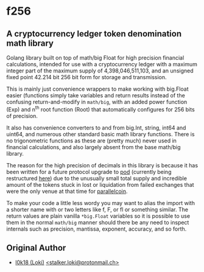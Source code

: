 # f256

## A cryptocurrency ledger token denomination math library

Golang library built on top of math/big Float for high precision financial calculations, intended for use with a cryptocurrency ledger with a maximum integer part of the maximum supply of 4,398,046,511,103, and an unsigned fixed point 42.214 bit 256 bit form for storage and transmission.

This is mainly just convenience wrappers to make working with big.Float easier (functions simply take variables and return results instead of the confusing return-and-modify in `math/big`, with an added power function (Exp) and n<sup>th</sup> root function (Root) that automatically configures for 256 bits of precision.

It also has convenience converters to and from big.Int, string, int64 and uint64, and numerous other standard basic math library functions. There is no trigonometric functions as these are (pretty much) never used in financial calculations, and also largely absent from the base math/big library.

The reason for the high precision of decimals in this library is because it has been written for a future protocol upgrade to [pod](https://github.com/p9c/pod) (currently being restructured [here](https://github.com/p9c/monorepo)) due to the unusually small total supply and incredible amount of the tokens stuck in lost or liquidation from failed exchanges that were the only venue at that time for [parallelcoin](https://parallelcoin.info).

To make your code a little less wordy you may want to alias the import with a shorter name with or two letters like f, F, or fl or something similar. The return values are plain vanilla `*big.Float` variables so it is possible to use them in the normal `math/big` manner should there be any need to inspect internals such as precision, mantissa, exponent, accuracy, and so forth.

## Original Author

- [l0k18 (Loki)](https://github.com/l0k18)
  [\<stalker.loki@protonmail.ch\>](mailto:stalker.loki@protonmail.ch)
